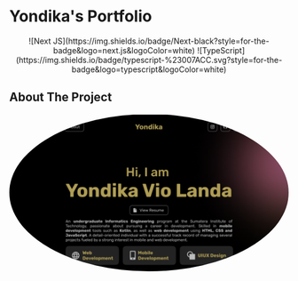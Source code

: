 # Yondika's Portfolio
<center>![Next JS](https://img.shields.io/badge/Next-black?style=for-the-badge&logo=next.js&logoColor=white) ![TypeScript](https://img.shields.io/badge/typescript-%23007ACC.svg?style=for-the-badge&logo=typescript&logoColor=white)</center>

## About The Project

<div align="center">
  <img src="./Portfolio-Preview.png" alt="Portfolio" width="auto" height="auto"  style="border-radius:50%">    
</div>
<br />
